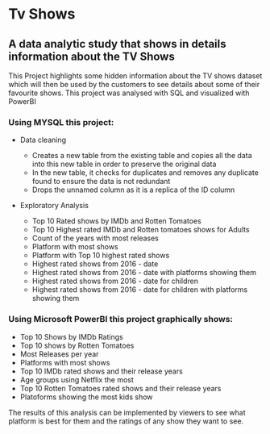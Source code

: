 # Tv Shows

## A data analytic study that shows in details information about the TV Shows

This Project highlights some hidden information about the TV shows dataset which will then be used by the customers to see details about some of their favourite shows.
This project was analysed with SQL and visualized with PowerBI

### Using MYSQL this project:
 - Data cleaning
     * Creates a new table from the existing table and copies all the data into this new table in order to preserve the original data
     * In the new table, it checks for duplicates and removes any duplicate found to ensure the data is not redundant
     * Drops the unnamed column as it is a replica of the ID column

 - Exploratory Analysis
     * Top 10 Rated shows by IMDb and Rotten Tomatoes
     * Top 10 Highest rated IMDb and Rotten tomatoes shows for Adults
     * Count of the years with most releases
     * Platform with most shows
     * Platform with Top 10 highest rated shows
     * Highest rated shows from 2016 - date
     * Highest rated shows from 2016 - date with platforms showing them
     * Highest rated shows from 2016 - date for children
     * Highest rated shows from 2016 - date for children with platforms showing them

### Using Microsoft PowerBI this project graphically shows:
  * Top 10 Shows by IMDb Ratings
  * Top 10 shows by Rotten Tomatoes
  * Most Releases per year
  * Platforms with most shows
  * Top 10 IMDb rated shows and their release years
  * Age groups using Netflix the most
  * Top 10 Rotten Tomatoes rated shows and their release years
  * Platoforms showing the most kids show


The results of this analysis can be implemented by viewers to see what platform is best for them and the ratings of any show they want to see.
      
